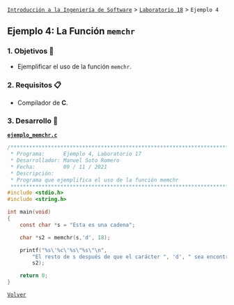 [`Introducción a la Ingeniería de Software`](../../README.md) > [`Laboratorio 18`](../README.md) > `Ejemplo 4`

## Ejemplo 4: La Función `memchr`

### 1. Objetivos :dart:

- Ejemplificar el uso de la función `memchr`.

### 2. Requisitos :clipboard:

- Compilador de __C__.

### 3. Desarrollo :rocket:

**[`ejemplo_memchr.c`](codigos/ejemplo_memchr.c)**

```c
/*******************************************************************************
 * Programa:      Ejemplo 4, Laboratorio 17                                    *
 * Desarrollador: Manuel Soto Romero                                           *
 * Fecha:         09 / 11 / 2021                                               *
 * Descripción:                                                                *
 * Programa que ejemplifica el uso de la función memchr                        *
 ******************************************************************************/
#include <stdio.h>
#include <string.h>

int main(void)
{
    const char *s = "Esta es una cadena";

    char *s2 = memchr(s,'d', 18);

    printf("%s\'%c\'%s\"%s\"\n",
        "El resto de s después de que el carácter ", 'd', " sea encontrado es ",
        s2);

    return 0;
}
```


   
[`Volver`](../README.md)
